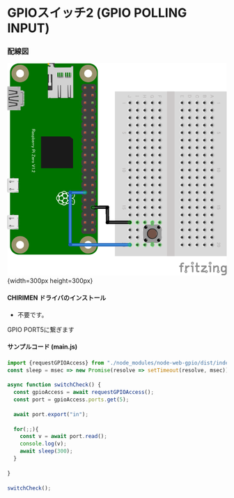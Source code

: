 # GPIOスイッチ2 (GPIO POLLING INPUT)

### 配線図

![配線図](./PiZero_gpio1.png "schematic"){width=300px height=300px}

#### CHIRIMEN ドライバのインストール

- 不要です。

GPIO PORT5に繋ぎます

#### サンプルコード (main.js)

```javascript
import {requestGPIOAccess} from "./node_modules/node-web-gpio/dist/index.js";
const sleep = msec => new Promise(resolve => setTimeout(resolve, msec));

async function switchCheck() {
  const gpioAccess = await requestGPIOAccess();
  const port = gpioAccess.ports.get(5);

  await port.export("in");

  for(;;){
    const v = await port.read();
	console.log(v);
    await sleep(300);
  }

}

switchCheck();
```
